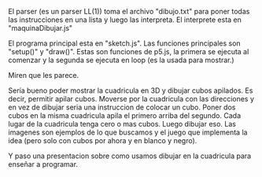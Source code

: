 El parser (es un parser LL(1)) toma el archivo "dibujo.txt" para poner todas las instrucciones en una lista y luego las interpreta. El interprete esta en "maquinaDibujar.js"

El programa principal esta en "sketch.js". Las funciones principales son "setup()" y "draw()". Estas son funciones de p5.js, la primera se ejecuta al comenzar y la segunda se ejecuta en loop (es la usada para mostrar.)

Miren que les parece.

Sería bueno poder mostrar la cuadricula en 3D y dibujar cubos apilados.
Es decir, permitir apilar cubos. Moverse por la cuadricula con las direcciones y en vez de dibujar seria una instruccion de colocar un cubo. Poner dos cubos en la misma cuadricula apila el primero arriba del segundo.
Cada lugar de la cuadricula tenga cero o mas cubos.
Luego dibujar eso. Las imagenes son ejemplos de lo que buscamos y el juego que implementa la idea (pero solo con cubos por ahora y en blanco y negro).

Y paso una presentacion sobre como usamos dibujar en la cuadricula para enseñar a programar.